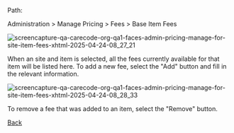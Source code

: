 Path:

Administration > Manage Pricing > Fees > Base Item Fees

![screencapture-qa-carecode-org-qa1-faces-admin-pricing-manage-for-site-item-fees-xhtml-2025-04-24-08_27_21](https://github.com/user-attachments/assets/09961b0f-5415-4c27-a61a-1521dcf8cf7c)

When an site and item is selected, all the fees currently available for that item will be listed here. To add a new fee, select the "Add" button and fill in the relevant information.

![screencapture-qa-carecode-org-qa1-faces-admin-pricing-manage-for-site-item-fees-xhtml-2025-04-24-08_28_33](https://github.com/user-attachments/assets/a47cb56a-2b56-464e-b80d-dbfa31e52e95)

To remove a fee that was added to an item, select the "Remove" button.

[Back](https://github.com/hmislk/hmis/wiki/Manage-Pricing)